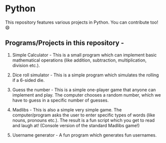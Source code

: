 # Python
This repository features various projects in Python. 
You can contribute too! :smile:

## Programs/Projects in this repository -
1. Simple Calculator - This is a small program which can implement basic mathematical operations (like addition, subtraction, multiplication, division etc.).

2. Dice roll simulator - This is a simple program which simulates the rolling if a 6-sided die.

3. Guess the number - This is a simple one-player game that anyone can implement and play. The computer chooses a random number, which we have to guess in a specific number of guesses.

4. Madlibs - This is also a simple very simple game. The computer/program asks the user to enter specific types of words (like nouns, pronouns etc.). The result is a fun script which you get to read and laugh at! (Console version of the standard Madlibs game!)

5. Username generator - A fun program which generates fun usernames.
